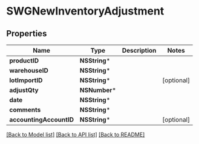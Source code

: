 # SWGNewInventoryAdjustment

## Properties
Name | Type | Description | Notes
------------ | ------------- | ------------- | -------------
**productID** | **NSString*** |  | 
**warehouseID** | **NSString*** |  | 
**lotImportID** | **NSString*** |  | [optional] 
**adjustQty** | **NSNumber*** |  | 
**date** | **NSString*** |  | 
**comments** | **NSString*** |  | 
**accountingAccountID** | **NSString*** |  | [optional] 

[[Back to Model list]](../README.md#documentation-for-models) [[Back to API list]](../README.md#documentation-for-api-endpoints) [[Back to README]](../README.md)


